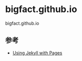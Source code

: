 # bigfact.github.io
bigfact.github.io

## 参考
* [Using Jekyll with Pages](https://help.github.com/articles/using-jekyll-with-pages/)